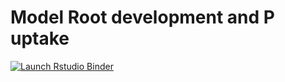 # Model Root development and P uptake 


  <!-- badges: start -->
  [![Launch Rstudio Binder](http://mybinder.org/badge_logo.svg)](https://mybinder.org/v2/gh/Dr-FloF/Root-Model/master?urlpath=rstudio)
  <!-- badges: end -->

